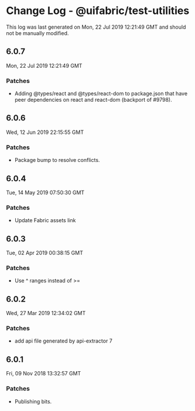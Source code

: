 # Change Log - @uifabric/test-utilities

This log was last generated on Mon, 22 Jul 2019 12:21:49 GMT and should not be manually modified.

## 6.0.7
Mon, 22 Jul 2019 12:21:49 GMT

### Patches

- Adding @types/react and @types/react-dom to package.json that have peer dependencies on react and react-dom (backport of #9798).

## 6.0.6
Wed, 12 Jun 2019 22:15:55 GMT

### Patches

- Package bump to resolve conflicts.

## 6.0.4
Tue, 14 May 2019 07:50:30 GMT

### Patches

- Update Fabric assets link

## 6.0.3
Tue, 02 Apr 2019 00:38:15 GMT

### Patches

- Use ^ ranges instead of >=

## 6.0.2
Wed, 27 Mar 2019 12:34:02 GMT

### Patches

- add api file generated by api-extractor 7

## 6.0.1
Fri, 09 Nov 2018 13:32:57 GMT

### Patches

- Publishing bits.

